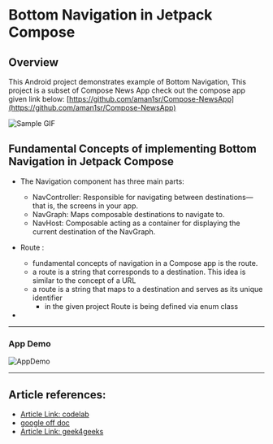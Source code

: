 # Bottom Navigation in Jetpack Compose

## Overview
This Android project demonstrates example of Bottom Navigation, This project is a subset of Compose News App check out the compose app given link below: 
[https://github.com/aman1sr/Compose-NewsApp](https://github.com/aman1sr/Compose-NewsApp)




![Sample GIF](https://content.gorillalogic.com/img/2021/03/Gif-6.gif)


## Fundamental Concepts of implementing Bottom Navigation in Jetpack Compose
- The Navigation component has three main parts:
    - NavController: Responsible for navigating between destinations—that is, the screens in your app.
    - NavGraph: Maps composable destinations to navigate to. 
    - NavHost: Composable acting as a container for displaying the current destination of the NavGraph.

- Route :  
  - fundamental concepts of navigation in a Compose app is the route. 
  - a route is a string that corresponds to a destination. This idea is similar to the concept of a URL
  - a route is a string that maps to a destination and serves as its unique identifier
    - in the given project Route is being defined via enum class
- 
---

### App Demo
![AppDemo]([https://github.com/aman1sr/NestedRecyclerView_MultiViewType/blob/master/app/screenshot/nested%20RecView%20multiType%20gif.gif?raw=true](https://github.com/aman1sr/compose_bottom_nav/blob/main/app/src/main/res/drawable/compose_bottom_nav.gif?raw=true))

---
##  Article references:
- [Article Link: codelab](https://developer.android.com/codelabs/basic-android-kotlin-compose-navigation?continue=https%3A%2F%2Fdeveloper.android.com%2Fcourses%2Fpathways%2Fandroid-basics-compose-unit-4-pathway-2)
- [google off doc](https://developer.android.com/develop/ui/compose/navigation)
- [Article Link: geek4geeks ](https://www.geeksforgeeks.org/bottom-navigation-bar-in-android-jetpack-compose/)







